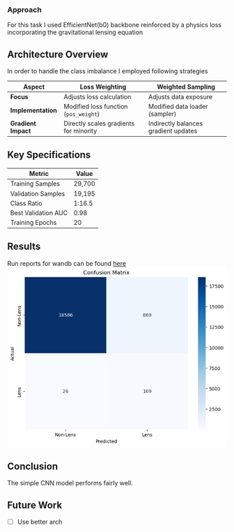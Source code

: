 ### Approach

For this task I used EfficientNet(b0) backbone reinforced by a physics loss incorporating the  gravitational lensing equation

## Architecture Overview

In order to handle the class imbalance I employed following strategies

| Aspect            | Loss Weighting                | Weighted Sampling              |
|------------------|-----------------------------|--------------------------------|
| **Focus**        | Adjusts loss calculation    | Adjusts data exposure         |
| **Implementation** | Modified loss function (`pos_weight`) | Modified data loader (sampler) |
| **Gradient Impact** | Directly scales gradients for minority | Indirectly balances gradient updates |


## Key Specifications

| Metric                | Value       |
|-----------------------|-------------|
| Training Samples      | 29,700      |
| Validation Samples    | 19,195      |
| Class Ratio           | 1:16.5      |
| Best Validation AUC   | 0.98       |
| Training Epochs       | 20          |



## Results

Run reports for wandb can be found [here](https://api.wandb.ai/links/samkitshah1262-warner-bros-discovery/x0hvptx8)
![Confusion Matrix](../assets/lenscm.png)


## Conclusion
The simple CNN model performs fairly well.

## Future Work
- [ ] Use better arch